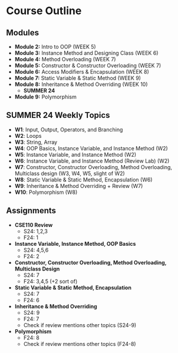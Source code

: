 # Course Outline

## Modules
- **Module 2:** Intro to OOP (WEEK 5)
- **Module 3:** Instance Method and Designing Class (WEEK 6)
- **Module 4:** Method Overloading (WEEK 7)
- **Module 5:** Constructor & Constructor Overloading (WEEK 7)
- **Module 6:** Access Modifiers & Encapsulation (WEEK 8)
- **Module 7:** Static Variable & Static Method (WEEK 9)
- **Module 8:** Inheritance & Method Overriding (WEEK 10)  
  - **SUMMER 24**
- **Module 9:** Polymorphism

## SUMMER 24 Weekly Topics
- **W1**: Input, Output, Operators, and Branching
- **W2**: Loops
- **W3**: String, Array
- **W4**: OOP Basics, Instance Variable, and Instance Method (W2)
- **W5**: Instance Variable, and Instance Method (W2)
- **W6**: Instance Variable, and Instance Method (Review Lab) (W2)
- **W7**: Constructor, Constructor Overloading, Method Overloading, Multiclass design (W3, W4, W5, slight of W2)
- **W8**: Static Variable & Static Method, Encapsulation (W6)
- **W9**: Inheritance & Method Overriding + Review (W7)
- **W10**: Polymorphism (W8)

## Assignments
- **CSE110 Review**
  - S24: 1,2,3
  - F24: 1
- **Instance Variable, Instance Method, OOP Basics**
  - S24: 4,5,6
  - F24: 2
- **Constructor, Constructor Overloading, Method Overloading, Multiclass Design**
  - S24: 7
  - F24: 3,4,5 (+2 sort of)
- **Static Variable & Static Method, Encapsulation**
  - S24: 7
  - F24: 6
- **Inheritance & Method Overriding**
  - S24: 9
  - F24: 7
  - Check if review mentions other topics (S24-9)
- **Polymorphism**
  - F24: 8
  - Check if review mentions other topics (F24-8)
